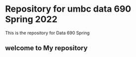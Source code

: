 # Repository for umbc data 690 Spring 2022
This is the repository for Data 690 Spring 
## welcome to My repository
